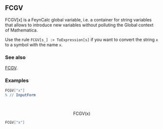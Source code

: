 ## FCGV

FCGV[x] is a FeynCalc global variable, i.e. a container for string variables that allows to introduce new variables without polluting the Global context of Mathematica.

Use the rule `FCGV[s_] :> ToExpression[s]` if you want to convert the string `x` to a symbol with the name `x`.

### See also

[FCGV](FCGV).

### Examples

```mathematica
FCGV["x"]
% // InputForm 
  
 

```

$$\text{FCGV}(\text{x})$$

```mathematica
FCGV["x"]
```